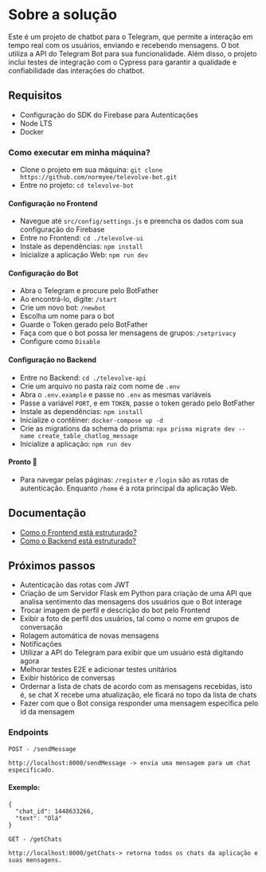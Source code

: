# Sobre a solução
Este é um projeto de chatbot para o Telegram, que permite a interação em tempo real com os usuários, enviando e recebendo mensagens. O bot utiliza a API do Telegram Bot para sua funcionalidade. Além disso, o projeto inclui testes de integração com o Cypress para garantir a qualidade e confiabilidade das interações do chatbot.

## Requisitos
- Configuração do SDK do Firebase para Autenticações
- Node LTS
- Docker

### Como executar em minha máquina?
- Clone o projeto em sua máquina: `git clone https://github.com/normyee/televolve-bot.git`
- Entre no projeto: `cd televolve-bot`
#### Configuração no Frontend
- Navegue até `src/config/settings.js` e preencha os dados com sua configuração do Firebase
- Entre no Frontend: `cd ./televolve-ui`
- Instale as dependências: `npm install`
- Inicialize a aplicação Web: `npm run dev`
#### Configuração do Bot
- Abra o Telegram e procure pelo BotFather
- Ao encontrá-lo, digite: `/start`
- Crie um novo bot: `/newbot`
- Escolha um nome para o bot
- Guarde o Token gerado pelo BotFather
- Faça com que o bot possa ler mensagens de grupos: `/setprivacy`
- Configure como `Disable`
#### Configuração no Backend
- Entre no Backend: `cd ./televolve-api`
- Crie um arquivo no pasta raiz com nome de `.env`
- Abra o `.env.example` e passe no `.env` as mesmas variáveis
- Passe a variável `PORT`, e em `TOKEN`, passe o token gerado pelo BotFather
- Instale as dependências: `npm install`
- Inicialize o contêiner: `docker-compose up -d`
- Crie as migrations da schema do prisma: `npx prisma migrate dev --name create_table_chatlog_message`
- Inicialize a aplicação: `npm run dev`
  
#### Pronto 🎉
- Para navegar pelas páginas: `/register` e `/login` são as rotas de autenticação. Enquanto `/home` é a rota principal da aplicação Web.

## Documentação
- [Como o Frontend está estruturado?](televolve-ui/UI-STRUCTURE.md/)
- [Como o Backend está estruturado?](televolve-api/API-STRUCTURE.md/)

## Próximos passos
- Autenticação das rotas com JWT
- Criação de um Servidor Flask em Python para criação de uma API que analisa sentimento das mensagens dos usuários que o Bot interage
- Trocar imagem de perfil e descrição do bot pelo Frontend
- Exibir a foto de perfil dos usuários, tal como o nome em grupos de conversação
- Rolagem automática de novas mensagens
- Notificações
- Utilizar a API do Telegram para exibir que um usuário está digitando agora
- Melhorar testes E2E e adicionar testes unitários
- Exibir histórico de conversas
- Ordernar a lista de chats de acordo com as mensagens recebidas, isto é, se chat X recebe uma atualização, ele ficará no topo da lista de chats
- Fazer com que o Bot consiga responder uma mensagem específica pelo id da mensagem

### Endpoints
`POST - /sendMessage`
```
http://localhost:8000/sendMessage -> envia uma mensagem para um chat especificado.
```
#### Exemplo:
```
{
  "chat_id": 1448633266,
  "text": "Olá"
}
```
`GET - /getChats`
```
http://localhost:8000/getChats-> retorna todos os chats da aplicação e suas mensagens.
```










   
